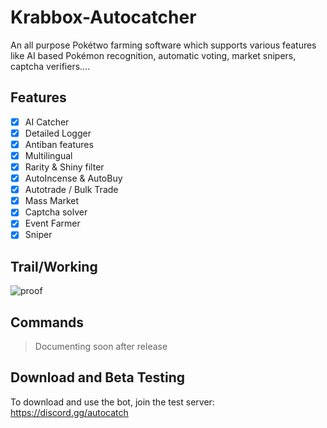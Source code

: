 # Krabbox-Autocatcher
An all purpose Pokétwo farming software which supports various features like AI based Pokémon recognition, automatic voting, market snipers, captcha verifiers....


## Features
- [x] AI Catcher
- [x] Detailed Logger
- [x] Antiban features
- [x] Multilingual
- [x] Rarity & Shiny filter
- [x] AutoIncense & AutoBuy
- [x] Autotrade / Bulk Trade
- [x] Mass Market
- [x] Captcha solver
- [x] Event Farmer
- [x] Sniper

## Trail/Working
![proof](krabbox.gif)

## Commands
> Documenting soon after release

## Download and Beta Testing

To download and use the bot, join the test server: https://discord.gg/autocatch
